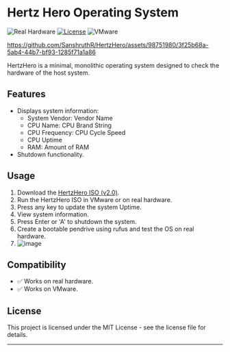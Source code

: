 # Hertz Hero Operating System





![Real Hardware](https://img.shields.io/badge/Real%20Hardware-Tested-purple)
[![License](https://img.shields.io/badge/license-MIT-darkgreen.svg)](https://opensource.org/licenses/MIT)
![VMware](https://img.shields.io/badge/VMware-Tested-teal)



https://github.com/SanshruthR/HertzHero/assets/98751980/3f25b68a-5ab4-44b7-bf93-1285f71a1a86



HertzHero is a minimal, monolithic operating system designed to check the hardware of the host system.
## Features


- Displays system information:
  - System Vendor: Vendor Name
  - CPU Name: CPU Brand String
  - CPU Frequency: CPU Cycle Speed
  - CPU Uptime
  - RAM: Amount of RAM 
- Shutdown functionality.


## Usage

1. Download the [HertzHero ISO (v2.0)](https://github.com/SanshruthR/HertzHero/blob/master/hertzhero.iso).
2. Run the HertzHero ISO in VMware or on real hardware.
3. Press any key to update the system Uptime.
4. View system information.
5. Press Enter or 'A' to shutdown the system.
6. Create a bootable pendrive using rufus and test the OS on real hardware.
7. ![image](https://github.com/SanshruthR/HertzHero/assets/98751980/15b215e2-7241-47ff-95ce-154ac90f1995)


## Compatibility

- :white_check_mark: Works on real hardware.
- :white_check_mark: Works on VMware.


## License

This project is licensed under the MIT License - see the license file for details.

---
